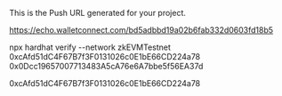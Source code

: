 This is the Push URL generated for your project.

https://echo.walletconnect.com/bd5adbbd19a02b6fab332d0603fd18b5



 npx hardhat verify --network zkEVMTestnet 0xcAfd51dC4F67B7f3F0131026c0E1bE66CD224a78 0x0Dcc19657007713483A5cA76e6A7bbe5f56EA37d

0xcAfd51dC4F67B7f3F0131026c0E1bE66CD224a78